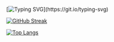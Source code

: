 [![Typing SVG](https://readme-typing-svg.herokuapp.com?color=1FF7D4C3&center=true&width=800&lines=Welcome+to+Domnavich+Evgeniy+GitHub+repository!)](https://git.io/typing-svg)

[![GitHub Streak](http://github-readme-streak-stats.herokuapp.com?user=Dompower25&center=true&theme=dark&hide_border=true)](https://git.io/streak-stats)

[![Top Langs](https://github-readme-stats.vercel.app/api/top-langs/?username=anuraghazra&theme=dark&center=true)](https://github.com/anuraghazra/github-readme-stats)
